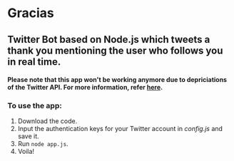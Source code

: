 # Gracias
## Twitter Bot based on Node.js which tweets a thank you mentioning the user who follows you in real time.

#### Please note that this app won't be working anymore due to depriciations of the Twitter API. For more information, refer [here](https://twittercommunity.com/t/details-and-what-to-expect-from-the-api-deprecations-this-week-on-august-16-2018/110746).

### To use the app:
1. Download the code.
2. Input the authentication keys for your Twitter account in *config.js* and save it.
3. Run `node app.js`.
4. Voila!
